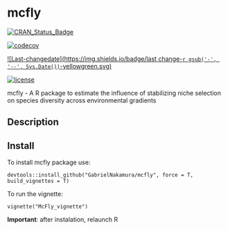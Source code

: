 # mcfly

[![CRAN\_Status\_Badge](https://www.r-pkg.org/badges/version/mcfly)](https://cran.r-project.org/package=mcfly)

[![codecov](https://codecov.io/gh/GabrielNakamura/mcfly/branch/master/graph/badge.svg)](https://codecov.io/gh/GabrielNakamura/mcfly)

[![Last-changedate](https://img.shields.io/badge/last change-`r gsub('-', '--', Sys.Date())`-yellowgreen.svg)](/commits/master)

[![license](https://img.shields.io/github/license/mashape/apistatus.svg)](https://choosealicense.com/licenses/mit/)

mcfly - A R package to estimate the influence of stabilizing niche selection on species diversity across environmental gradients

## Description


## Install

To install mcfly package use:

`devtools::install_github("GabrielNakamura/mcfly", force = T, build_vignettes = T)`

To run the vignette:

`vignette("McFly_vignette")`

**Important**: after instalation, relaunch R
